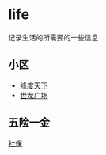 # life
记录生活的所需要的一些信息

## 小区
* [峰度天下](Fengdutianxia.md)
* [世龙广场](Shilongguangchang.md)

## 五险一金
[社保](Guarantee.md)